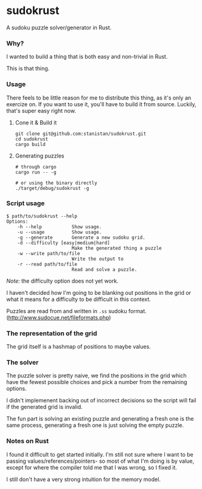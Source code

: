 # sudokrust

A sudoku puzzle solver/generator in Rust.

### Why?

I wanted to build a thing that is both easy and non-trivial in Rust.

This is that thing.

### Usage

There feels to be little reason for me to distribute this thing,
as it's only an exercize on. If you want to use it, you'll have to build
it from source. Luckily, that's super easy right now.

1. Cone it & Build it

    ```
    git clone git@github.com:stanistan/sudokrust.git
    cd sudokrust
    cargo build
    ```

2. Generating puzzles

    ```
    # through cargo
    cargo run -- -g

    # or using the binary directly
    ./target/debug/sudokrust -g
    ```

### Script usage

```
$ path/to/sudokrust --help
Options:
    -h --help           Show usage.
    -u --usage          Show usage.
    -g --generate       Generate a new sudoku grid.
    -d --difficulty [easy|medium|hard]
                        Make the generated thing a puzzle
    -w --write path/to/file
                        Write the output to
    -r --read path/to/file
                        Read and solve a puzzle.
```

*Note:* the difficulty option does not yet work.

I haven't decided how I'm going to be blanking out positions in the grid or what it
means for a difficulty to be difficult in this context.

Puzzles are read from and written in `.ss` sudoku format. (http://www.sudocue.net/fileformats.php)

### The representation of the grid

The grid itself is a hashmap of positions to maybe values.

### The solver

The puzzle solver is pretty naive, we find the positions in the grid which have the fewest
possible choices and pick a number from the remaining options.

I didn't implemenent backing out of incorrect decisions so the script will fail if
the generated grid is invalid.

The fun part is solving an existing puzzle and generating a fresh one is the same process,
generating a fresh one is just solving the empty puzzle.

### Notes on Rust

I found it difficult to get started initially. I'm still not sure where I want to be
passing values/references/pointers- so most of what I'm doing is by value, except for
where the compiler told me that I was wrong, so I fixed it.

I still don't have a very strong intuition for the memory model.
